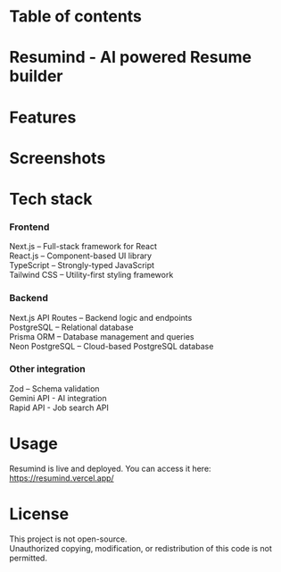 # Table of contents


# Resumind - AI powered Resume builder


# Features


# Screenshots


# Tech stack
### Frontend
Next.js – Full-stack framework for React  
React.js – Component-based UI library  
TypeScript – Strongly-typed JavaScript  
Tailwind CSS – Utility-first styling framework  

### Backend
Next.js API Routes – Backend logic and endpoints  
PostgreSQL – Relational database  
Prisma ORM – Database management and queries  
Neon PostgreSQL – Cloud-based PostgreSQL database  

### Other integration  
Zod – Schema validation  
Gemini API - AI integration  
Rapid API - Job search API

# Usage
Resumind is live and deployed. You can access it here:  
https://resumind.vercel.app/

# License
This project is not open-source.  
Unauthorized copying, modification, or redistribution of this code is not permitted.
